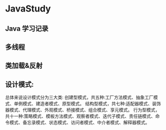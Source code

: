 JavaStudy
=========

Java 学习记录
-----------

多线程
-----------

类加载&反射
-----------

设计模式:
-----------
总体来说设计模式分为三大类:
创建型模式，共五种:工厂方法模式、抽象工厂模式、单例模式、建造者模式、原型模式。
结构型模式，共七种:适配器模式、装饰器模式、代理模式、外观模式、桥接模式、组合模式、享元模式。
行为型模式，共十一种:策略模式、模板方法模式、观察者模式、迭代子模式、责任链模式、命令模式、备忘录模式、状态模式、访问者模式、中介者模式、解释器模式。